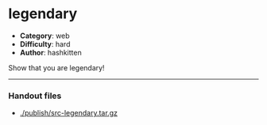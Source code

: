 legendary
======================

- **Category**: web
- **Difficulty**: hard
- **Author**: hashkitten

Show that you are legendary!

---

### Handout files

- [./publish/src-legendary.tar.gz](./publish/src-legendary.tar.gz)
